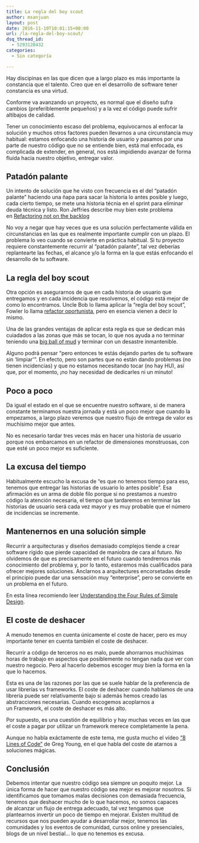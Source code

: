 ```yaml
---
title: La regla del boy scout
author: msanjuan
layout: post
date: 2016-11-10T10:01:15+00:00
url: /la-regla-del-boy-scout/
dsq_thread_id:
  - 5293120432
categories:
  - Sin categoría

---
```

Hay discipinas en las que dicen que a largo plazo es más importante la constancia que el talento. Creo que en el desarrollo de software tener constancia es una virtud.

Conforme va avanzando un proyecto, es normal que el diseño sufra cambios (preferiblemente pequeños) y a la vez el código puede sufrir altibajos de calidad.

Tener un conocimiento escaso del problema, equivocarnos al enfocar la solución y muchos otros factores pueden llevarnos a una circunstancia muy habitual: estamos enfocando una historia de usuario y pasamos por una parte de nuestro código que no se entiende bien, está mal enfocada, es complicada de extender, en general, nos está impidiendo avanzar de forma fluida hacia nuestro objetivo, entregar valor.

## Patadón palante

Un intento de solución que he visto con frecuencia es el del &#8220;patadón palante&#8221; haciendo una ñapa para sacar la historia lo antes posible y luego, cada cierto tiempo, se mete una historia técnia en el sprint para eliminar deuda técnica y listo. Ron Jeffries describe muy bien este problema en [Refactoring not on the backlog][1]

No voy a negar que hay veces que es una solución perfectamente válida en circunstancias en las que es realmente importante cumplir con un plazo. El problema lo veo cuando se convierte en práctica habitual. Si tu proyecto requiere constantemente recurrir al &#8220;patadón palante&#8221;, tal vez deberías replantearte las fechas, el alcance y/o la forma en la que estás enfocando el desarrollo de tu software.

## La regla del boy scout

Otra opción es asegurarnos de que en cada historia de usuario que entregamos y en cada incidencia que resolvemos, el código está mejor de como lo encontramos. Uncle Bob lo llama aplicar la &#8220;regla del boy scout&#8221;, Fowler lo llama [refactor oportunista][2], pero en esencia vienen a decir lo mismo.

Una de las grandes ventajas de aplicar esta regla es que se dedican más cuiadados a las zonas que más se tocan, lo que nos ayuda a no terminar teniendo una [big ball of mud][3] y terminar con un desastre inmantenible.

Alguno podrá pensar &#8220;pero entonces te estás dejando partes de tu software sin &#8216;limpiar'&#8221;. En efecto, pero son partes que no están dando problemas (no tienen incidencias) y que no estamos necesitando tocar (no hay HU), así que, por el momento, ¡no hay necesidad de dedicarles ni un minuto!

## Poco a poco

Da igual el estado en el que se encuentre nuestro software, si de manera constante terminamos nuestra jornada y está un poco mejor que cuando la empezamos, a largo plazo veremos que nuestro flujo de entrega de valor es muchísimo mejor que antes.

No es necesario tardar tres veces más en hacer una historia de usuario porque nos embarcamos en un refactor de dimensiones monstruosas, con que esté un poco mejor es suficiente.

## La excusa del tiempo

Habitualmente escucho la excusa de &#8220;es que no tenemos tiempo para eso, tenemos que entregar las historias de usuario lo antes posible&#8221;. Esa afirmación es un arma de doble filo porque si no prestamos a nuestro código la atención necesaria, el tiempo que tardaremos en terminar las historias de usuario será cada vez mayor y es muy probable que el número de incidencias se incremente.

## Mantenernos en una solución simple

Recurrir a arquitecturas y diseños demasiado complejos tiende a crear software rígido que pierde capacidad de maniobra de cara al futuro. No olvidemos de que es precisamente en el futuro cuando tendremos más conocimiento del problema y, por lo tanto, estaremos más cualificados para ofrecer mejores soluciones. Anclarnos a arquitectures encorsetadas desde el principio puede dar una sensación muy &#8220;enterprise&#8221;, pero se convierte en un problema en el futuro.

En esta línea recomiendo leer [Understanding the Four Rules of Simple Design][4].

## El coste de deshacer

A menudo tenemos en cuenta únicamente el coste de hacer, pero es muy importante tener en cuenta también el coste de deshacer.

Recurrir a código de terceros no es malo, puede ahorrarnos muchísimas horas de trabajo en aspectos que posiblemente no tengan nada que ver con nuestro negocio. Pero al hacerlo debemos escoger muy bien la forma en la que lo hacemos.

Esta es una de las razones por las que se suele hablar de la preferencia de usar librerías vs frameworks. El coste de deshacer cuando hablamos de una librería puede ser relativamente bajo si además hemos creado las abstracciones necesarias. Cuando escogemos acoplarnos a un Framework, el coste de deshacer es más alto.

Por supuesto, es una cuestión de equilibrio y hay muchas veces en las que el coste a pagar por utilizar un framework merece completamente la pena.

Aunque no habla exáctamente de este tema, me gusta mucho el vídeo [&#8220;8 Lines of Code&#8221;][5] de Greg Young, en el que habla del coste de atarnos a soluciones mágicas.

## Conclusión

Debemos intentar que nuestro código sea siempre un poquito mejor. La única forma de hacer que nuestro código sea mejor es mejorar nosotros. Si identificamos que tomamos malas decisiones con demasiada frecuencia, tenemos que deshacer mucho de lo que hacemos, no somos capaces de alcanzar un flujo de entrega adecuado, tal vez tengamos que plantearnos invertir un poco de tiempo en mejorar. Existen multitud de recursos que nos pueden ayudar a desarrollar mejor, tenemos las comunidades y los eventos de comunidad, cursos online y presenciales, blogs de un nivel bestial&#8230; lo que no tenemos es excusa.

&nbsp;

##

 [1]: http://ronjeffries.com/xprog/articles/refactoring-not-on-the-backlog/
 [2]: http://martinfowler.com/bliki/OpportunisticRefactoring.html
 [3]: https://blog.codinghorror.com/the-big-ball-of-mud-and-other-architectural-disasters/
 [4]: https://leanpub.com/4rulesofsimpledesign
 [5]: https://www.infoq.com/presentations/8-lines-code-refactoring